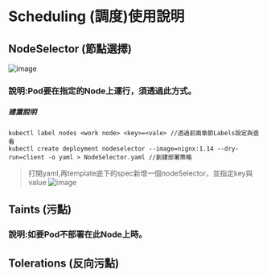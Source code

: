 # Scheduling (調度)使用說明
## NodeSelector (節點選擇)
![image](https://user-images.githubusercontent.com/39659664/223045866-6c756acc-0685-4c37-a041-79a631971308.png)
### 說明:Pod要在指定的Node上運行，須透過此方式。
##### 建置說明
    kubectl label nodes <work node> <key>=<vale> //透過前面章節Labels設定與查看
    kubectl create deployment nodeselector --image=nignx:1.14 --dry-run=client -o yaml > NodeSelector.yaml //創建部署策略
> 打開yaml,再template底下的spec新增一個nodeSelector，並指定key與value
![image](https://user-images.githubusercontent.com/39659664/223050664-0792fa78-bcb2-4459-81ef-9354a7ecb786.png)
## Taints (污點)
### 說明:如要Pod不部署在此Node上時。

## Tolerations (反向污點)
